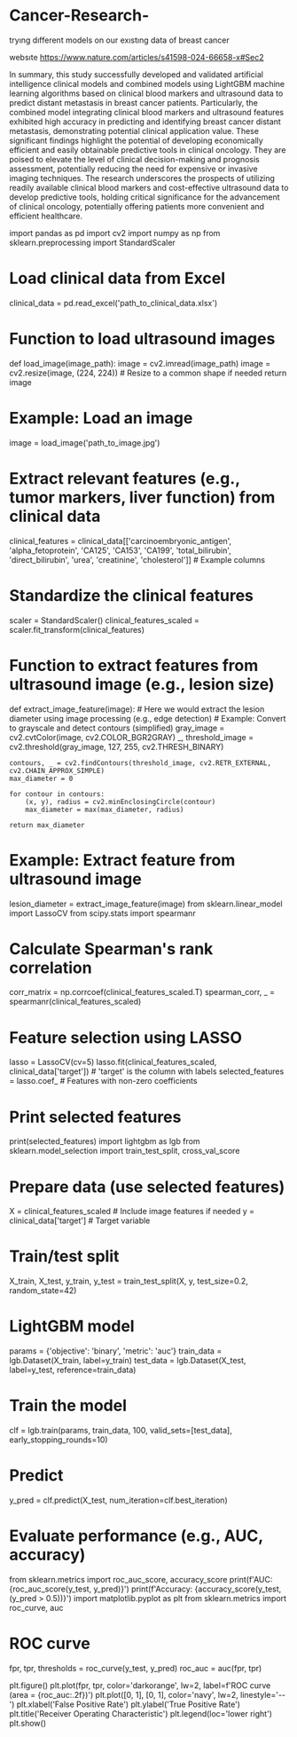 # Cancer-Research-
tryıng dıfferent models on our exıstıng data of breast cancer 

websıte 
https://www.nature.com/articles/s41598-024-66658-x#Sec2

In summary, this study successfully developed and validated artificial intelligence clinical models and combined models using LightGBM machine learning algorithms based on clinical blood markers and ultrasound data to predict distant metastasis in breast cancer patients. Particularly, the combined model integrating clinical blood markers and ultrasound features exhibited high accuracy in predicting and identifying breast cancer distant metastasis, demonstrating potential clinical application value. These significant findings highlight the potential of developing economically efficient and easily obtainable predictive tools in clinical oncology. They are poised to elevate the level of clinical decision-making and prognosis assessment, potentially reducing the need for expensive or invasive imaging techniques. The research underscores the prospects of utilizing readily available clinical blood markers and cost-effective ultrasound data to develop predictive tools, holding critical significance for the advancement of clinical oncology, potentially offering patients more convenient and efficient healthcare.

import pandas as pd
import cv2
import numpy as np
from sklearn.preprocessing import StandardScaler

# Load clinical data from Excel
clinical_data = pd.read_excel('path_to_clinical_data.xlsx')

# Function to load ultrasound images
def load_image(image_path):
    image = cv2.imread(image_path)
    image = cv2.resize(image, (224, 224))  # Resize to a common shape if needed
    return image

# Example: Load an image
image = load_image('path_to_image.jpg')
# Extract relevant features (e.g., tumor markers, liver function) from clinical data
clinical_features = clinical_data[['carcinoembryonic_antigen', 'alpha_fetoprotein', 'CA125', 'CA153', 'CA199', 
                                   'total_bilirubin', 'direct_bilirubin', 'urea', 'creatinine', 'cholesterol']]  # Example columns

# Standardize the clinical features
scaler = StandardScaler()
clinical_features_scaled = scaler.fit_transform(clinical_features)
# Function to extract features from ultrasound image (e.g., lesion size)
def extract_image_feature(image):
    # Here we would extract the lesion diameter using image processing (e.g., edge detection)
    # Example: Convert to grayscale and detect contours (simplified)
    gray_image = cv2.cvtColor(image, cv2.COLOR_BGR2GRAY)
    _, threshold_image = cv2.threshold(gray_image, 127, 255, cv2.THRESH_BINARY)
    
    contours, _ = cv2.findContours(threshold_image, cv2.RETR_EXTERNAL, cv2.CHAIN_APPROX_SIMPLE)
    max_diameter = 0
    
    for contour in contours:
        (x, y), radius = cv2.minEnclosingCircle(contour)
        max_diameter = max(max_diameter, radius)
    
    return max_diameter

# Example: Extract feature from ultrasound image
lesion_diameter = extract_image_feature(image)
from sklearn.linear_model import LassoCV
from scipy.stats import spearmanr

# Calculate Spearman's rank correlation
corr_matrix = np.corrcoef(clinical_features_scaled.T)
spearman_corr, _ = spearmanr(clinical_features_scaled)

# Feature selection using LASSO
lasso = LassoCV(cv=5)
lasso.fit(clinical_features_scaled, clinical_data['target'])  # 'target' is the column with labels
selected_features = lasso.coef_  # Features with non-zero coefficients

# Print selected features
print(selected_features)
import lightgbm as lgb
from sklearn.model_selection import train_test_split, cross_val_score

# Prepare data (use selected features)
X = clinical_features_scaled  # Include image features if needed
y = clinical_data['target']   # Target variable

# Train/test split
X_train, X_test, y_train, y_test = train_test_split(X, y, test_size=0.2, random_state=42)

# LightGBM model
params = {'objective': 'binary', 'metric': 'auc'}
train_data = lgb.Dataset(X_train, label=y_train)
test_data = lgb.Dataset(X_test, label=y_test, reference=train_data)

# Train the model
clf = lgb.train(params, train_data, 100, valid_sets=[test_data], early_stopping_rounds=10)

# Predict
y_pred = clf.predict(X_test, num_iteration=clf.best_iteration)

# Evaluate performance (e.g., AUC, accuracy)
from sklearn.metrics import roc_auc_score, accuracy_score
print(f'AUC: {roc_auc_score(y_test, y_pred)}')
print(f'Accuracy: {accuracy_score(y_test, (y_pred > 0.5))}')
import matplotlib.pyplot as plt
from sklearn.metrics import roc_curve, auc

# ROC curve
fpr, tpr, thresholds = roc_curve(y_test, y_pred)
roc_auc = auc(fpr, tpr)

plt.figure()
plt.plot(fpr, tpr, color='darkorange', lw=2, label=f'ROC curve (area = {roc_auc:.2f})')
plt.plot([0, 1], [0, 1], color='navy', lw=2, linestyle='--')
plt.xlabel('False Positive Rate')
plt.ylabel('True Positive Rate')
plt.title('Receiver Operating Characteristic')
plt.legend(loc='lower right')
plt.show()

